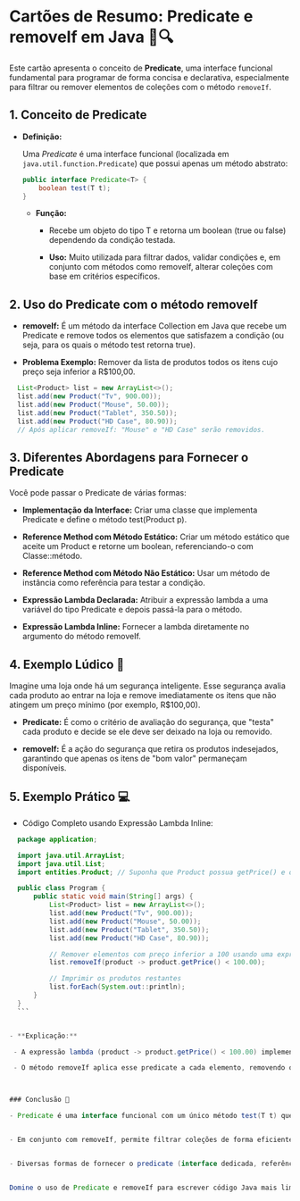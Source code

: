 # Cartões de Resumo: Predicate e removeIf em Java 🎯🔍

  Este cartão apresenta o conceito de **Predicate**, uma interface funcional fundamental para programar de forma concisa e declarativa, especialmente para filtrar ou remover elementos de coleções com o método `removeIf`.


## 1. Conceito de Predicate

- **Definição:**  
  
  Uma *Predicate* é uma interface funcional (localizada em `java.util.function.Predicate`) que possui apenas um método abstrato:
  

  ```java
  public interface Predicate<T> {
      boolean test(T t);
  }
  ```


  - **Função:**
    
    -  Recebe um objeto do tipo T e retorna um boolean (true ou false) dependendo da condição testada.


    - **Uso:** Muito utilizada para filtrar dados, validar condições e, em conjunto com métodos como    removeIf, alterar coleções com base em critérios específicos.


## 2. Uso do Predicate com o método removeIf
  
  - **removeIf:** É um método da interface Collection em Java que recebe um Predicate e remove todos os elementos que satisfazem a condição (ou seja, para os quais o método test retorna true).

  
  - **Problema Exemplo:** Remover da lista de produtos todos os itens cujo preço seja inferior a R$100,00.


  ```java
    List<Product> list = new ArrayList<>();
    list.add(new Product("Tv", 900.00));
    list.add(new Product("Mouse", 50.00));
    list.add(new Product("Tablet", 350.50));
    list.add(new Product("HD Case", 80.90));
    // Após aplicar removeIf: "Mouse" e "HD Case" serão removidos.
  ```


## 3. Diferentes Abordagens para Fornecer o Predicate

  Você pode passar o Predicate de várias formas:


  - **Implementação da Interface:** Criar uma classe que implementa Predicate<Product> e define o método test(Product p).


  - **Reference Method com Método Estático:** Criar um método estático que aceite um Product e retorne um boolean, referenciando-o com Classe::método.


  - **Reference Method com Método Não Estático:** Usar um método de instância como referência para testar a condição.


  - **Expressão Lambda Declarada:** Atribuir a expressão lambda a uma variável do tipo Predicate<Product> e depois passá-la para o método.


  - **Expressão Lambda Inline:** Fornecer a lambda diretamente no argumento do método removeIf.


## 4. Exemplo Lúdico 🎲

  Imagine uma loja onde há um segurança inteligente. Esse segurança avalia cada produto ao entrar na loja e remove imediatamente os itens que não atingem um preço mínimo (por exemplo, R$100,00).


  - **Predicate:** É como o critério de avaliação do segurança, que "testa" cada produto e decide se ele deve ser deixado na loja ou removido.


  - **removeIf:** É a ação do segurança que retira os produtos indesejados, garantindo que apenas os itens de "bom valor" permaneçam disponíveis.


## 5. Exemplo Prático 💻

  - Código Completo usando Expressão Lambda Inline:


  ```java
    package application;

    import java.util.ArrayList;
    import java.util.List;
    import entities.Product; // Suponha que Product possua getPrice() e o construtor Product(String, Double)

    public class Program {
        public static void main(String[] args) {
            List<Product> list = new ArrayList<>();
            list.add(new Product("Tv", 900.00));
            list.add(new Product("Mouse", 50.00));
            list.add(new Product("Tablet", 350.50));
            list.add(new Product("HD Case", 80.90));

            // Remover elementos com preço inferior a 100 usando uma expressão lambda inline
            list.removeIf(product -> product.getPrice() < 100.00);

            // Imprimir os produtos restantes
            list.forEach(System.out::println);
        }
    }
    ```


  - **Explicação:**

   - A expressão lambda (product -> product.getPrice() < 100.00) implementa o método test da interface Predicate<Product>.

   - O método removeIf aplica esse predicate a cada elemento, removendo os que satisfazem a condição (preço menor que 100).



### Conclusão 🏁

  - Predicate é uma interface funcional com um único método test(T t) que determina se um objeto cumpre ou não uma determinada condição.


  - Em conjunto com removeIf, permite filtrar coleções de forma eficiente e concisa.


  - Diversas formas de fornecer o predicate (interface dedicada, referência de método, ou expressões lambda) aumentam a flexibilidade e a expressividade do código.


Domine o uso de Predicate e removeIf para escrever código Java mais limpo, modular e poderoso! 😊🚀
